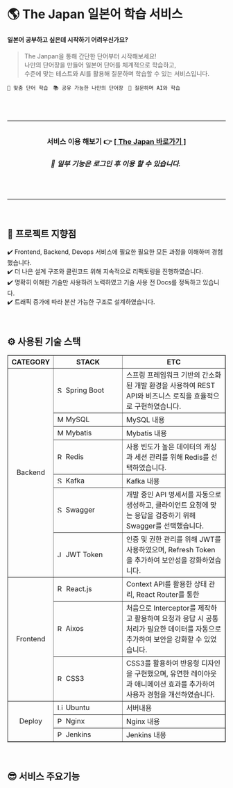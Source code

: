 # 🌎 The Japan 일본어 학습 서비스

   <h4>
      일본어 공부하고 싶은데 시작하기 어려우신가요?<br/>
   </h4>

<blockquote>
   <p>
    The Janpan을 통해 간단한 단어부터 시작해보세요!<br/>
    나만의 단어장을 만들어 일본어 단어를 체계적으로 학습하고,<br/> 
    수준에 맞는 테스트와 AI를 활용해 질문하며 학습할 수 있는 서비스입니다. 
   </p>
</blockquote>

`📖 맞춤 단어 학습` &nbsp; `📚 공유 가능한 나만의 단어장` &nbsp; `🤖 질문하며 AI와 학습`

<br/><br/>

<div align="center">
   <table>
      <td align="center" width="600px" height="180px">
         <h4>서비스 이용 해보기 👉 <a href="https://lg.thejapan.today/"> [ The Japan 바로가기 ] </a></h4>
         <h6>
            <em>
               <strong>
                  &nbsp;&nbsp;&nbsp;
                  📢 일부 기능은 로그인 후 이용 할 수 있습니다.
                  &nbsp;&nbsp;&nbsp;&nbsp;
               </strong>
            </em>
         </h6>
         <br/>
      </td>
   </table>
</div>

<br/>

## 🚀 프로젝트 지향점

✔️ Frontend, Backend, Devops 서비스에 필요한 필요한 모든 과정을 이해하며 경험했습니다.<br/>
✔️ 더 나은 설계 구조와 클린코드 위해 지속적으로 리팩토링을 진행하였습니다.<br/>
✔️ 명확히 이해한 기술만 사용하려 노력하였고 기술 사용 전 Docs를 정독하고 있습니다.<br/>
✔️ 트래픽 증가에 따라 분산 가능한 구조로 설계하였습니다.<br/>

<br/>

## ⚙ 사용된 기술 스택

<table border="1">
   <th align="center">CATEGORY</th>
   <th align="center" width="142px">STACK</th>
   <th align="center">ETC</th>
   <tr>
      <td rowspan="7" align="center">Backend</td>
      <td> <img src="https://github.com/user-attachments/assets/f1210a0a-6fff-41bd-bce5-7d64e555e394" width="15px" alt="Spring Boot"/> Spring Boot</td>
      <td> 스프링 프레임워크 기반의 간소화된 개발 환경을 사용하여 REST API와 비즈니스 로직을 효율적으로 구현하였습니다.</td>
   </tr>
   <tr>
      <td><img src="https://github.com/user-attachments/assets/4cf9b956-e6e5-4044-a2e0-b696e1b3db92" width="15px" alt="MySQL"/> MySQL</td>
      <td>MySQL 내용</td>
   </tr>
   <tr>
      <td><img src="https://github.com/user-attachments/assets/75019069-30d9-4cfb-b289-d10b1919044b" width="15px" alt="Mybatis"/> Mybatis</td>
      <td>Mybatis 내용</td>
   </tr>
   <tr>
      <td><img src="https://github.com/user-attachments/assets/0d546cc5-e50b-4a00-9ec9-cadfa767a84b" width="15px" alt="Redis"/> Redis</td>
      <td> 사용 빈도가 높은 데이터의 캐싱과 세션 관리를 위해 Redis를 선택하였습니다.</td>
   </tr>
   <tr>
      <td><img src="https://github.com/user-attachments/assets/68ff8a13-2471-4fe2-a967-6003ed424a74" width="15px" alt="Swagger"/> Kafka</td>
      <td>Kafka 내용</td>
   </tr>
   <tr>
      <td><img src="https://github.com/user-attachments/assets/6be522ce-1cb2-40f8-b559-f1e01976e44d" width="15px" alt="Swagger"/> Swagger</td>
      <td> 개발 중인 API 명세서를 자동으로 생성하고, 클라이언트 요청에 맞는 응답을 검증하기 위해 Swagger를 선택했습니다.</td>
   </tr>
   <tr>
      <td><img src="https://github.com/user-attachments/assets/f1f9f344-f860-4bb6-885b-91e7e6a2cfc2" width="15px" alt="JWT Token"/> JWT Token</td>
      <td>인증 및 권한 관리를 위해 JWT를 사용하였으며, Refresh Token을 추가하여 보안성을 강화하였습니다.</td>
   </tr>
   <tr>
      <td rowspan="3" align="center">Frontend</td>
      <td><img src="https://github.com/user-attachments/assets/be4801b7-8f57-4186-9689-96ffba8a8c23" width="16px" alt="React.js"/> React.js</td>
      <td>Context API를 활용한 상태 관리, React Router를 통한 </td>
   </tr>
   <tr>
      <td><img src="https://github.com/user-attachments/assets/6d26291a-2308-48f4-9006-be0635337695" width="15px" alt="ReactQuery"/> Aixos</td>
      <td> 처음으로 Interceptor를 제작하고 활용하여 요청과 응답 시 공통 처리가 필요한 데이터를 자동으로 추가하여 보안을 강화할 수 있었습니다.</td>
   </tr>
   <tr>
      <td> <img src="https://github.com/user-attachments/assets/d9df2786-d025-4553-a96a-edbece61cf28" width="15px" alt="ReactQuery"/> CSS3</td>
      <td> CSS3를 활용하여 반응형 디자인을 구현했으며, 유연한 레이아웃과 애니메이션 효과를 추가하여 사용자 경험을 개선하였습니다.</td>
   </tr>

   <tr>
      <td rowspan="3" align="center">Deploy</td>
      <td><img src="https://github.com/user-attachments/assets/d56eff15-6497-43be-905c-6785a06229cd" width="15px" alt="Linux Ubuntu"/> Ubuntu</td>
      <td>서버내용</td>
   </tr>
   <tr>
      <td><img src="https://github.com/user-attachments/assets/855b62f3-5c48-4bd2-afd3-f516d47ebd97" width="15px" alt="PM2"> Nginx</td>
      <td>Nginx 내용</td>
   </tr>
   <tr>
      <td><img src="https://github.com/user-attachments/assets/a079d166-457d-43cd-ba82-6dbd3f5806e8" width="15px" alt="PM2"> Jenkins</td>
      <td>Jenkins 내용</td>
   </tr>
</table>


<br/>

## 😎 서비스 주요기능
